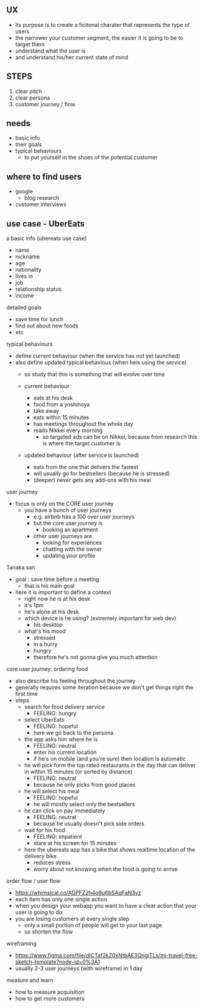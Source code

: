 UX
----
- its purpose is to create a ficitonal charater that represents the type of users
- the narrower your customer segment, the easier it is going to be to target them
- understand what the user is
- and understand his/her current state of mind

STEPS
-----
1. clear pitch
2. clear persona
3. customer journey / flow

needs
-------
- basic info
- their goals
- typical behaviours
	- to put yourself in the shoes of the potential customer

where to find users
----------------
- google
	- blog research
- customer interviews

use case - UberEats
-------------------
a basic info (ubereats use case)
- name
- nickname
- age
- nationality
- lives in
- job
- relationship status
- income

detailed goals
- save time for lunch
- find out about new foods
- etc

typical behaviours
- define current behaviour (when the service has not yet launched)
- also define updated typical behavious (when heis using the service)
	- so study that this is something that will evolve over time

	- current behaviour
		- eats at his desk
		- food from a yoshinoya
		- take away
		- eats within 15 minutes
		- has meetings throughout the whole day
		- reads Nikkei every morning
			- so targeted ads can be on Nikkei, because from research this is where the target customer is
	- updated behaviour (after service is launched)
		- eats from the one that delivers the fastest
		- will usually go for bestsellers (because he is stressed)
		- (deeper) never gets any add-ons with his meal

user journey
- focus is only on the CORE user journey
	- you have a bunch of user journeys
		- e.g. airbnb has a 100 over user journeys
		- but the core user journey is
			- booking an apartment
		- other user journeys are
			- looking for experiences
			- chatting with the owner
			- updating your profile

Tanaka san
- goal : save time before a meeting
	- that is his main goal
- here it is important to define a context
	- right now he is at his desk
	- it's 1pm
	- he's alone at his desk
	- which device is he using? (extremely important for web dev)
		- his desktop
	- what's his mood
		- stressed
		- in a hurry
		- hungry
		- therefore he's not gonna give you much attention

core user journey: ordering food
- also describe his feeling throughout the journey
- generally requires some iteration because we don't get things right the first time
- steps
	- search for food delivery service
		- FEELING: hungry
	- select UberEats
		- FEELING: hopeful
		- here we go back to the persona
	- the app asks him where he is
		- FEELING: neutral
		- enter his current location
		- if he's on mobile (and you're sure) then location is automatic
	- he will pick form the top rated restaurants in the day that can deliver in within 15 minutes (or sorted by distance)
		- FEELING: neutral
		- because he only picks from good places
	- he will select his meal
		- FEELING: hopeful
		- he will mostly select only the bestsellers
	- he can click on pay immediately
		- FEELING: neutral
		- because he usually doesn't pick side orders
	- wait for his food
		- FEELING: impatient
		- stare at his screen for 15 minutes
	- here the ubereats app has a bike that shows realtime location of the delivery bike
		- reduces stress
		- worry about not knowing when the food is going to arrive

order flow / user flow
- https://whimsical.co/AGPFZ2h4o9u6bSAqFaN3yz
- each item has only one single action
- when you design your webapp you want to have a clear action that your user is going to do
- you are losing customers at every single step
	- only a small portion of people will get to your last page
	- so shorten the flow

wireframing
- https://www.figma.com/file/dICTaf2kZ0xNtbAE3QngiTLs/mi-travel-free-sketch-template?node-id=0%3A1
- usually 2-3 user journeys (with wireframe) in 1 day

measure and learn
- how to measure acquisition
- how to get more customers


